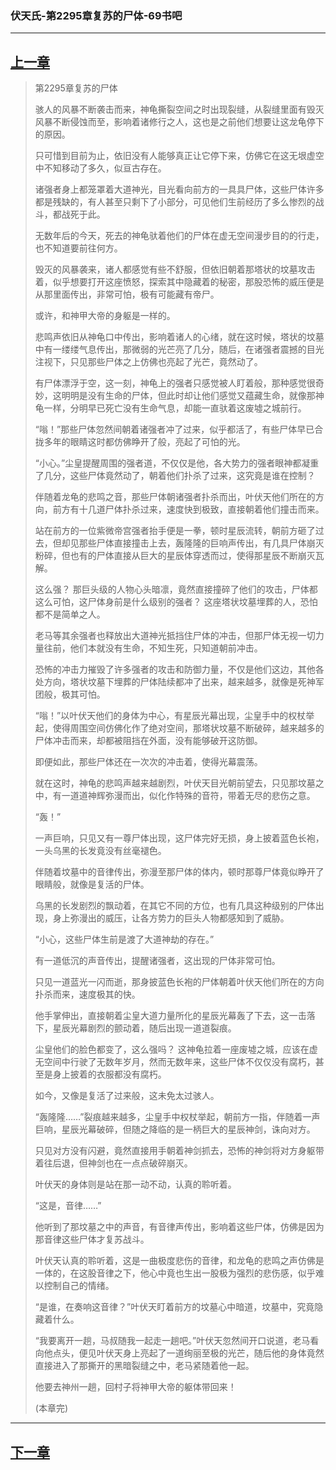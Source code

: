 ### 伏天氏-第2295章复苏的尸体-69书吧

--------
[上一章](./7f5b34ae390ad9ab903a9a71b619568f.md)
--------


>
>
>
>第2295章复苏的尸体
>
>骇人的风暴不断袭击而来，神龟撕裂空间之时出现裂缝，从裂缝里面有毁灭风暴不断侵蚀而至，影响着诸修行之人，这也是之前他们想要让这龙龟停下的原因。
>
>只可惜到目前为止，依旧没有人能够真正让它停下来，仿佛它在这无垠虚空中不知移动了多久，似亘古存在。
>
>诸强者身上都笼罩着大道神光，目光看向前方的一具具尸体，这些尸体许多都是残缺的，有人甚至只剩下了小部分，可见他们生前经历了多么惨烈的战斗，都战死于此。
>
>无数年后的今天，死去的神龟驮着他们的尸体在虚无空间漫步目的的行走，也不知道要前往何方。
>
>毁灭的风暴袭来，诸人都感觉有些不舒服，但依旧朝着那塔状的坟墓攻击着，似乎想要打开这座愤怒，探索其中隐藏着的秘密，那股恐怖的威压便是从那里面传出，非常可怕，极有可能藏有帝尸。
>
>或许，和神甲大帝的身躯是一样的。
>
>悲鸣声依旧从神龟口中传出，影响着诸人的心绪，就在这时候，塔状的坟墓中有一缕缕气息传出，那微弱的光芒亮了几分，随后，在诸强者震撼的目光注视下，只见那些尸体之上仿佛也亮起了光芒，竟然动了。
>
>有尸体漂浮于空，这一刻，神龟上的强者只感觉被人盯着般，那种感觉很奇妙，这明明是没有生命的尸体，但此时却让他们感觉又蕴藏生命，就像那神龟一样，分明早已死亡没有生命气息，却能一直驮着这废墟之城前行。
>
>“嗡！”那些尸体忽然间朝着诸强者冲了过来，似乎都活了，有些尸体早已合拢多年的眼睛这时都仿佛睁开了般，亮起了可怕的光。
>
>“小心。”尘皇提醒周围的强者道，不仅仅是他，各大势力的强者眼神都凝重了几分，这些尸体竟然动了，朝着他们扑杀了过来，这究竟是谁在控制？
>
>伴随着龙龟的悲鸣之音，那些尸体朝诸强者扑杀而出，叶伏天他们所在的方向，前方有十几道尸体扑杀过来，速度快到极致，直接朝着他们撞击而来。
>
>站在前方的一位紫微帝宫强者抬手便是一拳，顿时星辰流转，朝前方砸了过去，但却见那些尸体直接撞击上去，轰隆隆的巨响声传出，有几具尸体崩灭粉碎，但也有的尸体直接从巨大的星辰体穿透而过，使得那星辰不断崩灭瓦解。
>
>这么强？
>那巨头级的人物心头暗凛，竟然直接撞碎了他们的攻击，尸体都这么可怕，这尸体身前是什么级别的强者？
>这座塔状坟墓埋葬的人，恐怕都不是简单之人。
>
>老马等其余强者也释放出大道神光抵挡住尸体的冲击，但那尸体无视一切力量往前，他们本就没有生命，不知生死，只知道朝前冲击。
>
>恐怖的冲击力摧毁了许多强者的攻击和防御力量，不仅是他们这边，其他各处方向，塔状坟墓下埋葬的尸体陆续都冲了出来，越来越多，就像是死神军团般，极其可怕。
>
>“嗡！”以叶伏天他们的身体为中心，有星辰光幕出现，尘皇手中的权杖举起，使得周围空间仿佛化作了绝对空间，那塔状坟墓不断破碎，越来越多的尸体冲击而来，却都被阻挡在外面，没有能够破开这防御。
>
>即便如此，那些尸体还在一次次的冲击着，使得光幕震荡。
>
>就在这时，神龟的悲鸣声越来越剧烈，叶伏天目光朝前望去，只见那坟墓之中，有一道道神辉弥漫而出，似化作特殊的音符，带着无尽的悲伤之意。
>
>“轰！”
>
>一声巨响，只见又有一尊尸体出现，这尸体完好无损，身上披着蓝色长袍，一头乌黑的长发竟没有丝毫褪色。
>
>伴随着坟墓中的音律传出，弥漫至那尸体的体内，顿时那尊尸体竟似睁开了眼睛般，就像是复活的尸体。
>
>乌黑的长发剧烈的飘动着，在其它不同的方位，也有几具这种级别的尸体出现，身上弥漫出的威压，让各方势力的巨头人物都感知到了威胁。
>
>“小心，这些尸体生前是渡了大道神劫的存在。”
>
>有一道低沉的声音传出，提醒诸强者，这出现的尸体非常可怕。
>
>只见一道蓝光一闪而逝，那身披蓝色长袍的尸体朝着叶伏天他们所在的方向扑杀而来，速度极其的快。
>
>他手掌伸出，直接朝着尘皇大道力量所化的星辰光幕轰了下去，这一击落下，星辰光幕剧烈的颤动着，随后出现一道道裂痕。
>
>尘皇他们的脸色都变了，这么强吗？
>这神龟拉着一座废墟之城，应该在虚无空间中行驶了无数年岁月，然而无数年来，这些尸体不仅仅没有腐朽，甚至是身上披着的衣服都没有腐朽。
>
>如今，又像是复活了过来般，这未免太过骇人。
>
>“轰隆隆……”裂痕越来越多，尘皇手中权杖举起，朝前方一指，伴随着一声巨响，星辰光幕破碎，但随之降临的是一柄巨大的星辰神剑，诛向对方。
>
>只见对方没有闪避，竟然直接用手朝着神剑抓去，恐怖的神剑将对方身躯带着往后退，但神剑也在一点点破碎崩灭。
>
>叶伏天的身体则是站在那一动不动，认真的聆听着。
>
>“这是，音律……”
>
>他听到了那坟墓之中的声音，有音律声传出，影响着这些尸体，仿佛是因为那音律这些尸体才复苏战斗。
>
>叶伏天认真的聆听着，这是一曲极度悲伤的音律，和龙龟的悲鸣之声仿佛是一体的，在这股音律之下，他心中竟也生出一股极为强烈的悲伤感，似乎难以控制自己的情绪。
>
>“是谁，在奏响这音律？”叶伏天盯着前方的坟墓心中暗道，坟墓中，究竟隐藏着什么。
>
>“我要离开一趟，马叔随我一起走一趟吧。”叶伏天忽然间开口说道，老马看向他点头，便见叶伏天身上亮起了一道绚丽至极的光芒，随后他的身体竟然直接进入了那撕开的黑暗裂缝之中，老马紧随着他一起。
>
>他要去神州一趟，回村子将神甲大帝的躯体带回来！
>
>(本章完)
>
>

--------
[下一章](./759778b3847598642820fef53c336bf9.md)
--------
